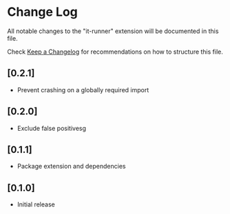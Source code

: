 # Change Log

All notable changes to the "it-runner" extension will be documented in this file.

Check [Keep a Changelog](http://keepachangelog.com/) for recommendations on how to structure this file.

## [0.2.1]

- Prevent crashing on a globally required import

## [0.2.0]

- Exclude false positivesg

## [0.1.1]

- Package extension and dependencies

## [0.1.0]

- Initial release